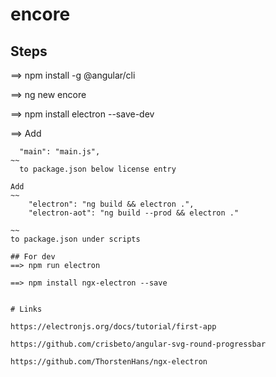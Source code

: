 # encore

## Steps
==> npm install -g @angular/cli

==> ng new encore

==> npm install electron --save-dev

==> 
Add 
~~~
  "main": "main.js",
~~
  to package.json below license entry

Add
~~
    "electron": "ng build && electron .",
    "electron-aot": "ng build --prod && electron ."

~~
to package.json under scripts

## For dev
==> npm run electron

==> npm install ngx-electron --save


# Links

https://electronjs.org/docs/tutorial/first-app

https://github.com/crisbeto/angular-svg-round-progressbar

https://github.com/ThorstenHans/ngx-electron